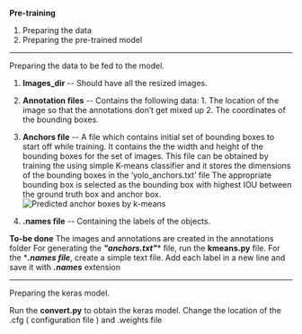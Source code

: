 **Pre-training**

1. Preparing the data
2. Preparing the pre-trained model

-------------------------------------------------------------------------------------------------------------------------------
Preparing the data to be fed to the model.

1. **Images_dir** -- Should have all the resized images.
2. **Annotation files** -- Contains the following data:
        1. The location of the image so that the annotations don’t get mixed up
        2. The coordinates of the bounding boxes.
3. **Anchors file** -- A file which contains initial set of bounding boxes to start off while training.
        It contains the the width and height of the bounding boxes for the set of images.
        This file can be obtained by training the using simple K-means classifier and it stores the dimensions of the bounding boxes in the ‘yolo_anchors.txt’ file 
        The appropriate bounding box is selected as the bounding box with highest IOU between the ground truth box and anchor box. 
        ![Predicted anchor boxes by k-means](https://miro.medium.com/max/1159/1*8OAPNpqI92FM9S9lWH8AkA.png)
        
4. **.names file** -- Containing the labels of the objects.


**To-be done**
The images and annotations are created in the annotations folder
For generating the ***"anchors.txt"**** file, run the **kmeans.py** file.
For the ****.names file***, create a simple text file. Add each label in a new line and save it with ***.names*** extension

-------------------------------------------------------------------------------------------------------------------------------

Preparing the keras model.

Run the **convert.py** to obtain the keras model. Change the location of the .cfg ( configuration file ) and .weights file





